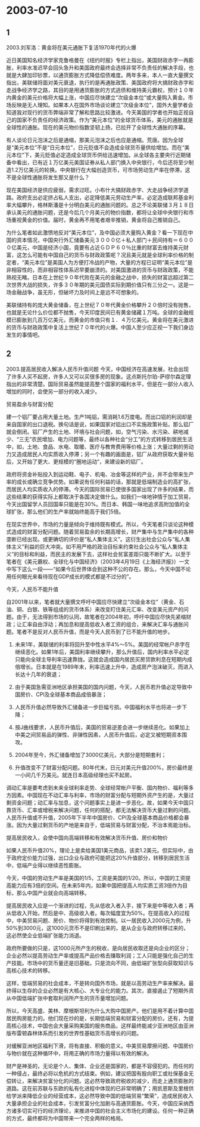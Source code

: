 # 2003-07-10

## 1

2003.刘军洛：黄金将在美元通胀下复活1970年代的火爆 

近日美国知名经济学家克鲁格曼在《纽约时报》专栏上指出，美国财政赤字一再膨胀，利率水准迟早会回头急升和美国政府最终会选择非常不负责任的解决手段，也就是大肆加印钞票，以通货膨胀方式降低偿债难度。两年多来，本人一直大量撰文指出，美联储将面对美元衰退，执行的是再通胀政策、美国政府将大搞财政赤字和走战争经济学之路，其目的是用通货膨胀的方式逃债和维持美元霸权，预计１０年内黄金的美元价格将大幅上涨，中国应尽快建立“次级金本位”或大量购入黄金。市场反映是无人理知。如果本人在国外市场谈论建立“次级金本位”，国外大量学者会知道我对现行的货币弊端非常了解和思路比较激进。今天美国的学者也开始正视自己的国家不负责任的经济政策。作为“美元本位”的全球货币体系，美元的通胀就是全球性的通胀。现在的美元物价指数坚韧上扬，已拉开了全球性大通胀的序幕。  

有人谈论日元泡沫之后是通缩，那美元泡沫之后也应是通缩。荒唐。因为全球是“美元本位”不是“日元本位”，日元贬值不会造成全球货币量供给增加。而在“美元本位”下，美元贬值必定造成全球货币供给迅速增加。从全球各主要央行近期储备中看出，已有近１万亿美元美国证券从私人部门换入中央银行，今后还将至少制造1.2万亿美元的轮换。中央银行在大幅创造货币，可市场劳动生产率在停滞，这不是全球性通胀将发生那又是什么？ 

现在美国经济是供应疲弱，需求过旺。小布什大搞财政赤字、大走战争经济学道路。政府支出必定挤占私人支出，必定降低美元劳动生产率，必定造成联邦基金利率大幅攀升，格林斯潘是十分明白美元的通胀问题的。总之不论美联储３月１８日承认美元的通胀问题，还是今后几个月美元的物价指数，都将让全球中央银行和市场重视黄金的价值。届时，黄金再不用笔者艰辛推销，黄金将自己推销自己。 

为什么笔者如此激愤地反对“美元本位”，及中国必须大量购入黄金？看一下现在中国的资本情况，中国央行外汇储备美元３０００亿＋私人部门＋民间持有＝６０００亿美元，中国是经济小国，竟要有占近ＧＤＰ６０％比重的财富去维持美元财富，这怎么可能有中国自己的货币与财政政策呢？况且美元就是全球利率价格的制定者，“美元本位”是美国人为方便打冷战的产物，大量的方程已证明“美元本位”是非相容性的，而非相容性体系迟早要崩溃的。对美国激进的货币与财政政策，不能熟视无睹。日本在上世纪９０年代败在美元的金融之战中，损失的财富远超过第二次世界大战的损失，许多３０年期的美元国债实际到期价值只有三分之一。这是一场金融战争，虽无形，但破坏力及时间上是远不可想象的。 

美联储持有的庞大黄金储备，在上世纪７０年代黄金价格攀升２０倍时没有抛售，也就是无论什么价位都不抛售，今天印度民间已有黄金储藏１万吨。全球的金融规模已膨胀到几百万亿美元，而黄金的市值只有１．４万亿美元。黄金将在美元激进的货币与财政政策中复活上世纪７０年代的火爆。中国人至少应正视一下我们身边发生的事情吧。

## 2

2003.提高居民收入解决人民币升值问题             今天，中国经济在高速发展，社会出现了许多人买不起房，许多人又可以买很多房的现象。这点斯托尔珀-萨缪尔森定理指出的非常清楚。国际贸易虽然能提高整个国家的福利水平，但是在一部分人收入增加的同时，会使另一部分的收入减少。  

贸易盈余与财富分配  

建一个铝厂要占用大量土地。生产1吨铝，需消耗1.6万度电。而出口铝的利润却是来自国家的出口退税。换句话是说，如果国家对铝出口不实施政策补贴，那么铝厂就会倒闭。铝厂产生的土地、环境与社会问题，如，空气污染、水污染、耕地减少、“三无”农民增加、电力问题等，最终以各种社会“分工”的方式转移到居民生活中，如，土地、食品、水电、取暖、医疗与教育费用等价格上涨；大量过剩的劳动力又造成居民人均实质收入停滞；另一个有趣的画面是，铝厂从政府获取大量补贴后，又开始了更大、更规模的“圈地运动”，来建设新的铝厂。  

政府将资金补贴投入到运动鞋、电子、机电、冶金等这样的产业，并不会带来生产率的成长或确立竞争优势。如果说有任何利益的话，那就是低端制造业的高扩张，而居民人均实质收入的停滞。今天的国际贸易已使很多国家出现了许多的结果，而这些结果的获得实际上都取决于各国决定做什么。如我们一味地钟情于加工贸易，今天出国留学人员回国率只能是在30%。而日本、韩国一味地追求高附加值的全球扩张，那么他们的生产率就始终能高于我们5倍。  

在现实世界中，市场的力量是倾向于维持既有模式。所以，今天笔者只谈论这种模式造成的财富分配问题。随着贸易盈余的长期高增长，财产集中与生产集中的各种垄断已经出现。或更确切的评价是“私人集体主义”。这衍生出社会公众与“私人集体主义”利益的巨大冲突。如不用严格的政治目标来约束社会公众与“私人集体主义”的目标和利益，而民主的发展下去，这样社会贫富差距只能不断扩大。以至于笔者在《美元霸权、全球化与中国经济》（2003年4月19日《上海经济报》）一文中写下这么一段――“如果今后世界体会到这种不公的存在。那么，今天中国不论用任何眼光来看待现在GDP成长的模式都是不过分的”。  

今天，人民币不能升值  

自2001年以来，笔者就大量撰文呼吁中国应尽快建立“次级金本位”（黄金、石油、铜、白银、铁等组成的货币体系）来改变盯住美元汇率、改变美元资产的问题。由于，无法得到市场的认同，故笔者在2004年初，呼吁中国应尽快先紧缩财政；让汇率自由浮动；再加息和提高低收入者工资的组合，来解决汇率与通胀问题。笔者不是反对人民币升值，而是今天人民币到了已不能升值的地步。  

1. 未来1年，美联储的利率将回升至中性水平4%～5%。美国的经常帐户赤字在继续恶化。如果1年后，美国利率继续攀升，那么升值后，国内利率水平必定只能向全球主导利率迅速靠拢。这就会造成国内居民买房贷款利息在短期内成倍增长。日本就是在1989年末，利率迅速上升中，造成房产泡沫破灭，而进入长达十几年的衰退；  

2. 由于美国急需亚洲地区承担美国的国内问题，今天，人民币若升值必定导致中国房价、CPI及全球基本商品成倍暴涨；  

3. 人民币升值必然导致外汇储备进一步巨幅亏损。中国福利水平也将进一步下降；  

4. 按J曲线要求，人民币升值后，美国的贸易逆差会进一步继续恶化。如果加上中美之间贸易品的弹性、非弹性因素，人民币升值后，必定又被短期资本围攻。  

5. 2004年至今，外汇储备增加了3000亿美元，大部分是短期套利；  

6. 升值改变不了财富分配问题。80年代末，日元对美元升值200%，房价最终是一小间几千万美元。就连日本高级经理也买不起房。  

调动汇率是要考虑到未来全球利率走势、全球经常帐户平衡、国内物价、福利等多方因素。中国现在不动汇率与利率，市场的财富分配与短期外资产生的是，大量过剩资金问题；动汇率与加息，这个问题事实上是进一步恶化。故，如果今天中国只靠货币、汇率或增税来解决问题，任何的搭配，都无法解决货币大量过剩的问题。人民币升值或不升值，2005年下半年中国房价、CPI及全球基本商品价格都会暴涨。因为大量过剩货币的产地是来自于，低端贸易与财富分配，不治本焉能治标。    

提高居民收入，会使中国向高端转移和有效解决货币升值、房价和物价  

如果人民币升值20%，理论上是卖给美国1美元商品，该卖1.2美元。但实际中，由于政府定价能力过强，出口企业与政府可能把这20%升值部分，转移到居民生活中，低端产业得以继续恶性膨胀。  

今天，中国的劳动生产率是美国的1/5，工资是美国的1/20。所以，中国的工资提高能力应有3倍的空间。在未来5年内，如果中国把提高人均实质工资3倍作为目标，那么中国产业就会向高端转移。  

提高居民收入应是一个渐进的过程，先从低收入者入手，接下来是中等收入者；再从低收入开始，然后是中、高级收入者。每次幅度宜为50%。在提高收入的过程中，中美贸易问题、房价、物价将得到有效控制。以一居民收入2000元为例，升50%到3000元，这1000元货币不是印刷出来的，是从企业与政府转移过来的，这必然使企业低端扩张能力消退。

政府所要做的只是，这1000元所产生的税收，是向居民收取还是向企业的区分；企业必然以提高劳动生产率或提高产品价格去赚取利润；工人只能是强化自己的生产技能。市场中的货币量还是旧基础，只是流向不同，由低端扩张型向获取知识与高核心技术的转移。

这样，低端贸易的社会成本，不是转向国外市场，就是以高劳动生产率来解决。最终得以生存的企业必然是有大核心、大专业化的能力。其次，直接遏止了短期外资从中国低端扩张中套取利润所产生的货币量增加问题。

所以，今天高盛、美林、摩根斯坦利为什么大购中国房产。他们是用不着计算中国居民购房能力的。他们现在炒的是，长期低端贸易和财富分配的房价。还有，为提高核心技术，中国也会大量采购美国的服务商品，这样最终能减少亚洲地区由亚洲版布雷顿森林体系而引发的世界性基础货币高增长的问题。

对缓解亚洲地区福利下滑，将有直接、积极的意义。中美贸易摩擦问题、中国房价与物价就在这种循环中，将用正确的市场力量得以有效的解决。

财产是神圣的，无论是个人、集体、企业还是国家的，都是不容侵犯的。而任何的一种侵占，最终必将以危机的方式结束。例如，建议把国有股向职工或社保基金无偿转让，来解决贫富分化的问题。这必然导致政府税收的减少，而走上通货膨胀的道路。这在前苏联与东欧的私有化进程中体现的已非常明确了；用凯恩斯及里根供给学派来降低企业的经营成本，这必然导致中国的低端贸易“繁荣”，造成居民收入大量承担企业的社会成本，引发贫富分化加剧与高通货膨胀。今天，中国应采纳西方诸多切实可行的经济理论，来推进中国的社会主义市场化的建设。任何一种正确的方式，最终都将为中国带来一个完全两样的格局。

